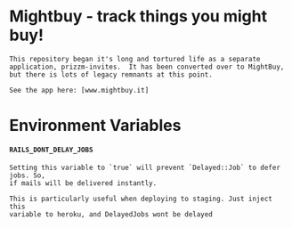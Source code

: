 # Mightbuy - track things you might buy!
    This repository began it's long and tortured life as a separate
    application, prizzm-invites.  It has been converted over to MightBuy,
    but there is lots of legacy remnants at this point.

    See the app here: [www.mightbuy.it]

# Environment Variables

#### `RAILS_DONT_DELAY_JOBS`
    Setting this variable to `true` will prevent `Delayed::Job` to defer jobs. So,
    if mails will be delivered instantly.

    This is particularly useful when deploying to staging. Just inject this
    variable to heroku, and DelayedJobs wont be delayed
